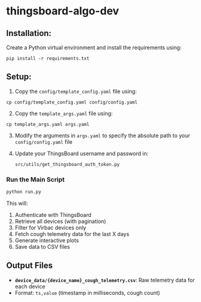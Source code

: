 # thingsboard-algo-dev

## Installation:

Create a Python virtual environment and install the requirements using:
```
pip install -r requirements.txt
```

## Setup:
1. Copy the `config/template_config.yaml` file using:
```
cp config/template_config.yaml config/config.yaml
```
2. Copy the `template_args.yaml` file using:
```
cp template_args.yaml args.yaml
```
3. Modify the arguments in `args.yaml` to specify the absolute path to your
   `config/config.yaml` file

4. Update your ThingsBoard username and password in:
   ```
   src/utils/get_thingsboard_auth_token.py
   ```

### Run the Main Script

```bash
python run.py
```

This will:

1. Authenticate with ThingsBoard
2. Retrieve all devices (with pagination)
3. Filter for Virbac devices only
4. Fetch cough telemetry data for the last X days
5. Generate interactive plots
6. Save data to CSV files

## Output Files
- **`device_data/{device_name}_cough_telemetry.csv`**: Raw telemetry data for each device
- Format: `ts,value` (timestamp in milliseconds, cough count)
